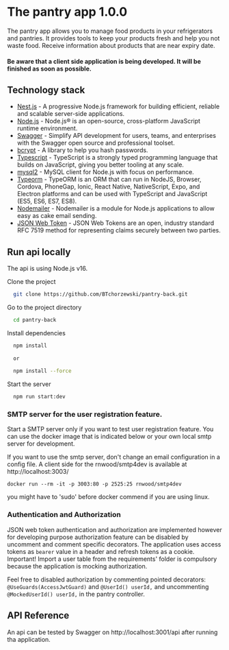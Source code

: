 # The pantry app 1.0.0

The pantry app allows you to manage food products in your refrigerators and pantries. It provides tools to keep your
products fresh and help you not waste food. Receive information about products that are near expiry date.

#### Be aware that a client side application is being developed. It will be finished as soon as possible.

## Technology stack
- [Nest.js](https://nestjs.com/) - A progressive Node.js framework for building efficient, reliable and scalable server-side applications.
- [Node.js](https://nodejs.org/en/) - Node.js® is an open-source, cross-platform JavaScript runtime environment.
- [Swagger](https://swagger.io/) - Simplify API development for users, teams, and enterprises with the Swagger open source and professional toolset.
- [bcrypt](https://github.com/kelektiv/node.bcrypt.js#readme) - A library to help you hash passwords.
- [Typescript](https://www.typescriptlang.org/docs/) - TypeScript is a strongly typed programming language that builds on JavaScript, giving you better tooling at any scale.
- [mysql2](https://www.npmjs.com/package/mysql2) - MySQL client for Node.js with focus on performance.
- [Typeorm](https://typeorm.io/) - TypeORM is an ORM that can run in NodeJS, Browser, Cordova, PhoneGap, Ionic, React Native, NativeScript, Expo, and Electron platforms and can be used with TypeScript and JavaScript (ES5, ES6, ES7, ES8).
- [Nodemailer](https://nodemailer.com/about/) - Nodemailer is a module for Node.js applications to allow easy as cake email sending.
- [JSON Web Token](https://jwt.io/) - JSON Web Tokens are an open, industry standard RFC 7519 method for representing claims securely between two parties.

## Run api locally

The api is using Node.js v16.

Clone the project

```bash
  git clone https://github.com/BTchorzewski/pantry-back.git
```

Go to the project directory

```bash
  cd pantry-back
```

Install dependencies

```bash
  npm install
  
  or 
  
  npm install --force
 ```

Start the server

```bash
  npm run start:dev
```

### SMTP server for the user registration feature.
Start a SMTP server only if you want to test user registration feature.
You can use the docker image that is indicated below or your own local smtp server for development.

If you want to use the smtp server, don't change an email configuration in a config file.
A client side for the rnwood/smtp4dev is available at http://localhost:3003/

```
docker run --rm -it -p 3003:80 -p 2525:25 rnwood/smtp4dev
```
you might have to 'sudo' before docker commend if you are using linux.

### Authentication and Authorization
JSON web token authentication and authorization are implemented however for developing purpose authorization feature can be disabled by uncomment and comment specific decorators.
The application uses access tokens as `bearer` value in a header and refresh tokens as a cookie. 
Important! Import a user table from the requirements' folder is compulsory because the application is mocking authorization.

Feel free to disabled authorization by commenting pointed decorators: `@UseGuards(AccessJwtGuard)` and `@UserId() userId,` and uncommenting `@MockedUserId() userId,` in the pantry controller.





## API Reference

An api can be tested by Swagger on http://localhost:3001/api after running tha application.

